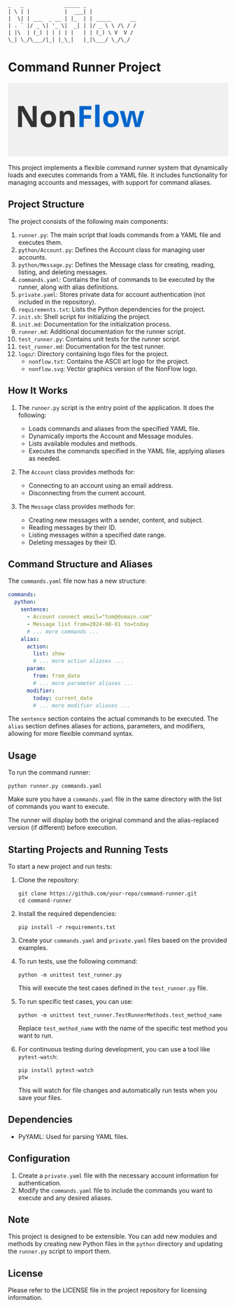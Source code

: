 ```shell
_   _             _____ _               
| \ | |           |  ___| |              
|  \| | ___  _ __ | |_  | | _____      __
| . ` |/ _ \| '_ \|  _| | |/ _ \ \ /\ / /
| |\  | (_) | | | | |   | | (_) \ V  V / 
\_| \_/\___/|_| |_\_|   |_|\___/ \_/\_/  
```

# Command Runner Project
![NonFlow Logo](logo/nonflow.svg)

This project implements a flexible command runner system that dynamically loads and executes commands from a YAML file. It includes functionality for managing accounts and messages, with support for command aliases.

## Project Structure

The project consists of the following main components:

1. `runner.py`: The main script that loads commands from a YAML file and executes them.
2. `python/Account.py`: Defines the Account class for managing user accounts.
3. `python/Message.py`: Defines the Message class for creating, reading, listing, and deleting messages.
4. `commands.yaml`: Contains the list of commands to be executed by the runner, along with alias definitions.
5. `private.yaml`: Stores private data for account authentication (not included in the repository).
6. `requirements.txt`: Lists the Python dependencies for the project.
7. `init.sh`: Shell script for initializing the project.
8. `init.md`: Documentation for the initialization process.
9. `runner.md`: Additional documentation for the runner script.
10. `test_runner.py`: Contains unit tests for the runner script.
11. `test_runner.md`: Documentation for the test runner.
12. `logo/`: Directory containing logo files for the project.
    - `nonflow.txt`: Contains the ASCII art logo for the project.
    - `nonflow.svg`: Vector graphics version of the NonFlow logo.

## How It Works

1. The `runner.py` script is the entry point of the application. It does the following:
   - Loads commands and aliases from the specified YAML file.
   - Dynamically imports the Account and Message modules.
   - Lists available modules and methods.
   - Executes the commands specified in the YAML file, applying aliases as needed.

2. The `Account` class provides methods for:
   - Connecting to an account using an email address.
   - Disconnecting from the current account.

3. The `Message` class provides methods for:
   - Creating new messages with a sender, content, and subject.
   - Reading messages by their ID.
   - Listing messages within a specified date range.
   - Deleting messages by their ID.

## Command Structure and Aliases

The `commands.yaml` file now has a new structure:

```yaml
commands:
  python:
    sentence:
      - Account connect email="tom@domain.com"
      - Message list from=2024-08-01 to=today
      # ... more commands ...
    alias:
      action:
        list: show
        # ... more action aliases ...
      param:
        from: from_date
        # ... more parameter aliases ...
      modifier:
        today: current_date
        # ... more modifier aliases ...
```

The `sentence` section contains the actual commands to be executed. The `alias` section defines aliases for actions, parameters, and modifiers, allowing for more flexible command syntax.

## Usage

To run the command runner:

```
python runner.py commands.yaml
```

Make sure you have a `commands.yaml` file in the same directory with the list of commands you want to execute.

The runner will display both the original command and the alias-replaced version (if different) before execution.

## Starting Projects and Running Tests

To start a new project and run tests:

1. Clone the repository:
   ```
   git clone https://github.com/your-repo/command-runner.git
   cd command-runner
   ```

2. Install the required dependencies:
   ```
   pip install -r requirements.txt
   ```

3. Create your `commands.yaml` and `private.yaml` files based on the provided examples.

4. To run tests, use the following command:
   ```
   python -m unittest test_runner.py
   ```

   This will execute the test cases defined in the `test_runner.py` file.

5. To run specific test cases, you can use:
   ```
   python -m unittest test_runner.TestRunnerMethods.test_method_name
   ```

   Replace `test_method_name` with the name of the specific test method you want to run.

6. For continuous testing during development, you can use a tool like `pytest-watch`:
   ```
   pip install pytest-watch
   ptw
   ```

   This will watch for file changes and automatically run tests when you save your files.

## Dependencies

- PyYAML: Used for parsing YAML files.

## Configuration

1. Create a `private.yaml` file with the necessary account information for authentication.
2. Modify the `commands.yaml` file to include the commands you want to execute and any desired aliases.

## Note

This project is designed to be extensible. You can add new modules and methods by creating new Python files in the `python` directory and updating the `runner.py` script to import them.

## License

Please refer to the LICENSE file in the project repository for licensing information.
